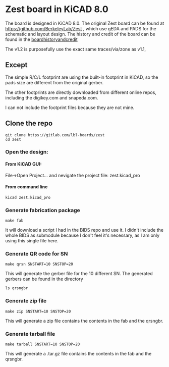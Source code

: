 # Zest board in KiCAD 8.0
The board is designed in KiCAD 8.0. 
The original Zest board can be found at https://github.com/BerkeleyLab/Zest , which use gEDA and PADS for the schematic and layout design. 
The history and credit of the board can be found in the [boardhistoryandcredit](./boardhistoryandcredit)

The v1.2 is purposefully use the exact same traces/via/zone as v1.1,
## Except

The simple R/C/L footprint are using the built-in footprint in KiCAD, so the pads size are different from the original gerber.

The other footprints are directly downloaded from different online repos, including the digikey.com and snapeda.com. 

I can not include the footprint files because they are not mine.

## Clone the repo
```
git clone https://gitlab.com/lbl-boards/zest
cd zest
```

### Open the design: 
#### From KiCAD GUI:
File->Open Project...
and nevigate the project file: zest.kicad_pro 
#### From command line
`kicad zest.kicad_pro`

### Generate fabrication package
`make fab`

It will download a script I had in the BIDS repo and use it. I didn't include the whole BIDS as submodule because I don't feel it's necessary, as I am only using this single file here. 

### Generate QR code for SN 

`make qrsn SNSTART=10 SNSTOP=20`

This will generate the gerber file for the 10 different SN. The generated gerbers can be found in the directory 

`ls qrsngbr`

### Generate zip file
`make zip SNSTART=10 SNSTOP=20`

This will generate a zip file contains the contents in the fab and the qrsngbr. 

### Generate tarball file
`make tarball SNSTART=10 SNSTOP=20`

This will generate a .tar.gz file contains the contents in the fab and the qrsngbr. 
